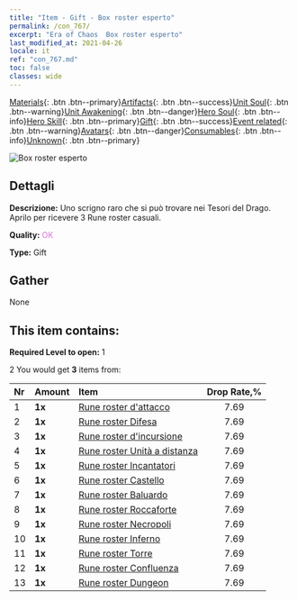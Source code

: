 ```yaml
---
title: "Item - Gift - Box roster esperto"
permalink: /con_767/
excerpt: "Era of Chaos  Box roster esperto"
last_modified_at: 2021-04-26
locale: it
ref: "con_767.md"
toc: false
classes: wide
---
```

 [Materials](/ItemsIT/){: .btn .btn--primary}[Artifacts](/ItemsIT/Artifacts/){: .btn .btn--success}[Unit Soul](/ItemsIT/UnitSoul/){: .btn .btn--warning}[Unit Awakening](/ItemsIT/UnitAwakening/){: .btn .btn--danger}[Hero Soul](/ItemsIT/HeroSoul/){: .btn .btn--info}[Hero Skill](/ItemsIT/HeroSkill/){: .btn .btn--primary}[Gift](/ItemsIT/Gift/){: .btn .btn--success}[Event related](/ItemsIT/Events/){: .btn .btn--warning}[Avatars](/ItemsIT/Avatars/){: .btn .btn--danger}[Consumables](/ItemsIT/Consumables/){: .btn .btn--info}[Unknown](/ItemsIT/Unknown/){: .btn .btn--primary}

 ![Box roster esperto](/images/t/i_tujianhezi3.png)

## Dettagli
 **Descrizione:** Uno scrigno raro che si può trovare nei Tesori del Drago. Aprilo per ricevere 3 Rune roster casuali.

 **Quality:** <span style="color: #DA70D6">OK</span>

 **Type:** Gift

## Gather

  None

## This item contains:

 **Required Level to open:** 1

 2 You would get **3** items  from:

  | Nr | Amount |     Item    | Drop Rate,% |
  |:---|:-------|:------------|:---------:|
  | 1 |  **1x** | [Rune roster d'attacco](/ItemsIT/con_734/) | 7.69 | 
  | 2 |  **1x** | [Rune roster Difesa](/ItemsIT/con_739/) | 7.69 | 
  | 3 |  **1x** | [Rune roster d'incursione](/ItemsIT/con_741/) | 7.69 | 
  | 4 |  **1x** | [Rune roster Unità a distanza](/ItemsIT/con_742/) | 7.69 | 
  | 5 |  **1x** | [Rune roster Incantatori](/ItemsIT/con_746/) | 7.69 | 
  | 6 |  **1x** | [Rune roster Castello](/ItemsIT/con_752/) | 7.69 | 
  | 7 |  **1x** | [Rune roster Baluardo](/ItemsIT/con_753/) | 7.69 | 
  | 8 |  **1x** | [Rune roster Roccaforte](/ItemsIT/con_754/) | 7.69 | 
  | 9 |  **1x** | [Rune roster Necropoli](/ItemsIT/con_755/) | 7.69 | 
  | 10 |  **1x** | [Rune roster Inferno](/ItemsIT/con_777/) | 7.69 | 
  | 11 |  **1x** | [Rune roster Torre](/ItemsIT/con_785/) | 7.69 | 
  | 12 |  **1x** | [Rune roster Confluenza](/ItemsIT/con_791/) | 7.69 | 
  | 13 |  **1x** | [Rune roster Dungeon](/ItemsIT/con_792/) | 7.69 | 
